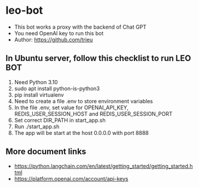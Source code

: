 # leo-bot

- This bot works a proxy with the backend of Chat GPT 
- You need OpenAI key to run this bot
- Author: https://github.com/trieu

## In Ubuntu server, follow this checklist to run LEO BOT

1. Need Python 3.10
2. sudo apt install python-is-python3
3. pip install virtualenv
4. Need to create a file .env to store environment variables
5. In the file .env, set value for OPENAI_API_KEY, REDIS_USER_SESSION_HOST and REDIS_USER_SESSION_PORT
6. Set correct DIR_PATH in start_app.sh
7. Run ./start_app.sh
8. The app will be start at the host 0.0.0.0 with port 8888

## More document links

* https://python.langchain.com/en/latest/getting_started/getting_started.html
* https://platform.openai.com/account/api-keys